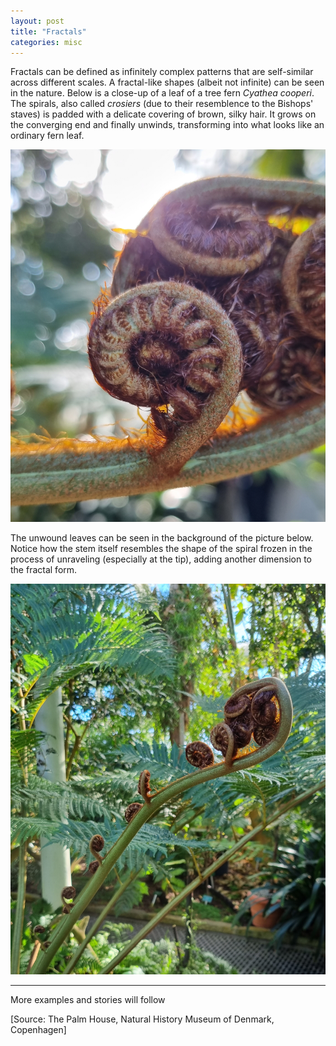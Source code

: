 ```yaml
---
layout: post
title: "Fractals"
categories: misc
---
```


Fractals can be defined as infinitely complex patterns that are self-similar across different scales. A fractal-like
shapes (albeit not infinite) can be seen in the nature. Below is a close-up of a leaf of a tree fern *Cyathea cooperi*.
The spirals, also called *crosiers* (due to their resemblence to the Bishops' staves) is padded with a delicate covering
of brown, silky hair. It grows on the converging end and finally unwinds, transforming into what looks like an ordinary
fern leaf.

![alt](/images/fractal-1.jpg)

The unwound leaves can be seen in the background of the picture below. Notice how the stem itself resembles the shape of
the spiral frozen in the process of unraveling (especially at the tip), adding another dimension to the fractal form.

![alt](/images/fractal-2.jpg)

---
More examples and stories will follow

[Source: The Palm House, Natural History Museum of Denmark, Copenhagen]

